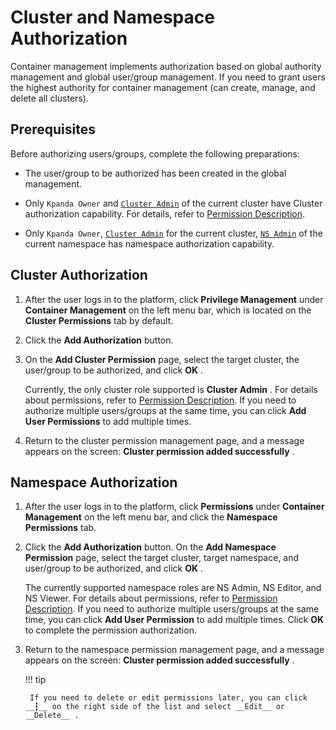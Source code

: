 # Cluster and Namespace Authorization

Container management implements authorization based on global authority management and global user/group management. If you need to grant users the highest authority for container management (can create, manage, and delete all clusters).

## Prerequisites

Before authorizing users/groups, complete the following preparations:

- The user/group to be authorized has been created in the global management.

- Only `Kpanda Owner` and [`Cluster Admin`](permission-brief.md) of the current cluster have Cluster authorization capability. For details, refer to [Permission Description](permission-brief.md).

- Only `Kpanda Owner`, [`Cluster Admin`](permission-brief.md) for the current cluster, [`NS Admin`](permission-brief.md) of the current namespace has namespace authorization capability.

## Cluster Authorization

1. After the user logs in to the platform, click __Privilege Management__ under __Container Management__ on the left menu bar, which is located on the __Cluster Permissions__ tab by default.

    

2. Click the __Add Authorization__ button.

    

3. On the __Add Cluster Permission__ page, select the target cluster, the user/group to be authorized, and click __OK__ .

    Currently, the only cluster role supported is __Cluster Admin__ . For details about permissions, refer to [Permission Description](permission-brief.md). If you need to authorize multiple users/groups at the same time, you can click __Add User Permissions__ to add multiple times.

    

4. Return to the cluster permission management page, and a message appears on the screen: __Cluster permission added successfully__ .

    

## Namespace Authorization

1. After the user logs in to the platform, click __Permissions__ under __Container Management__ on the left menu bar, and click the __Namespace Permissions__ tab.

    

2. Click the __Add Authorization__ button. On the __Add Namespace Permission__ page, select the target cluster, target namespace, and user/group to be authorized, and click __OK__ .

    The currently supported namespace roles are NS Admin, NS Editor, and NS Viewer. For details about permissions, refer to [Permission Description](permission-brief.md). If you need to authorize multiple users/groups at the same time, you can click __Add User Permission__ to add multiple times. Click __OK__ to complete the permission authorization.

    

3. Return to the namespace permission management page, and a message appears on the screen: __Cluster permission added successfully__ .

    

    !!! tip

        If you need to delete or edit permissions later, you can click __┇__ on the right side of the list and select __Edit__ or __Delete__ .

        